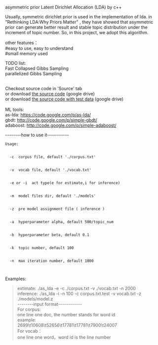 asymmetric prior Latent Dirichlet Allocation (LDA) by c++<br>

Usually, symmetric dirichlet prior is used in the implementation of lda. in "Rethinking LDA:Why Priors Matter" , they have showed that asymmetric prior can generate better result and stable topic distribution under the increment of topic number. So, in this project, we adopt this algorithm.<br>

other features：<br>
#easy to use, easy to understand<br>
#small memory used<br>

TODO list:<br>
Fast Collapsed Gibbs Sampling<br>
parallelized Gibbs Sampling<br>

<br>
Checkout source code in 'Source' tab <br>
or download <a href='https://docs.google.com/file/d/0B-w3cudI8EORMjRVS2JBNUNlcEk/edit?usp=sharing'>the source code</a> (google drive)<br>
or download <a href='https://docs.google.com/file/d/0B-w3cudI8EORcUlrVnBpX2R2MmM/edit?usp=sharing'>the source code with test data</a> (google drive)<br>
<br>
ML tools:<br>
as-lda: <a href='https://code.google.com/p/as-lda/'>https://code.google.com/p/as-lda/</a><br>
gbdt: <a href='http://code.google.com/p/simple-gbdt/'>http://code.google.com/p/simple-gbdt/</a><br>
adaboost: <a href='http://code.google.com/p/simple-adaboost/'>http://code.google.com/p/simple-adaboost/</a><br>

--------how to use it-----------<br>
<pre><code>Usage: <br>
  -c  corpus file, default './corpus.txt' <br>
  -v  vocab file, default './vocab.txt' <br>
  -e or -i  act type(e for estimate,i for inference) <br>
  -m  model files dir, default './models' <br>
  -z  pre model assignment file ( inference ) <br>
  -a  hyperparameter alpha, default 500/topic_num<br>
  -b  hyperparameter beta, default 0.1<br>
  -k  topic number, default 100<br>
  -n  max iteration number, default 1000<br>
</code></pre>

Examples:<br>
<blockquote>extimate: ./as_lda -e -c ./corpus.txt -v ./vocab.txt -n 2000<br>
inference: ./as_lda -i -n 100 -c corpus.txt.test -v vocab.txt -z ./models/model.z<br>
--------input format------------<br>
For corpus:<br>
one line one doc, the number stands for word id<br>
example:<br>
2699\t10608\t52656\t17781\t17781\t7900\t24007<br>
For vocab：<br>
one line one word，word id is the line number<br>